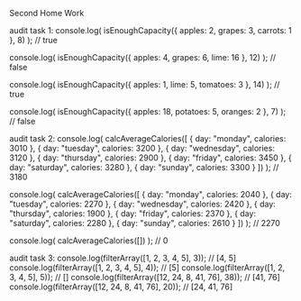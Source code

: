 Second Home Work

audit task 1: console.log( isEnoughCapacity({ apples: 2, grapes: 3, carrots: 1
}, 8) ); // true

console.log( isEnoughCapacity({ apples: 4, grapes: 6, lime: 16 }, 12) ); //
false

console.log( isEnoughCapacity({ apples: 1, lime: 5, tomatoes: 3 }, 14) ); //
true

console.log( isEnoughCapacity({ apples: 18, potatoes: 5, oranges: 2 }, 7) ); //
false

audit task 2: console.log( calcAverageCalories([ { day: "monday", calories: 3010
}, { day: "tuesday", calories: 3200 }, { day: "wednesday", calories: 3120 }, {
day: "thursday", calories: 2900 }, { day: "friday", calories: 3450 }, { day:
"saturday", calories: 3280 }, { day: "sunday", calories: 3300 } ]) ); // 3180

console.log( calcAverageCalories([ { day: "monday", calories: 2040 }, { day:
"tuesday", calories: 2270 }, { day: "wednesday", calories: 2420 }, { day:
"thursday", calories: 1900 }, { day: "friday", calories: 2370 }, { day:
"saturday", calories: 2280 }, { day: "sunday", calories: 2610 } ]) ); // 2270

console.log( calcAverageCalories([]) ); // 0

audit task 3: console.log(filterArray([1, 2, 3, 4, 5], 3)); // [4, 5]
console.log(filterArray([1, 2, 3, 4, 5], 4)); // [5] console.log(filterArray([1,
2, 3, 4, 5], 5)); // [] console.log(filterArray([12, 24, 8, 41, 76], 38)); //
[41, 76] console.log(filterArray([12, 24, 8, 41, 76], 20)); // [24, 41, 76]
